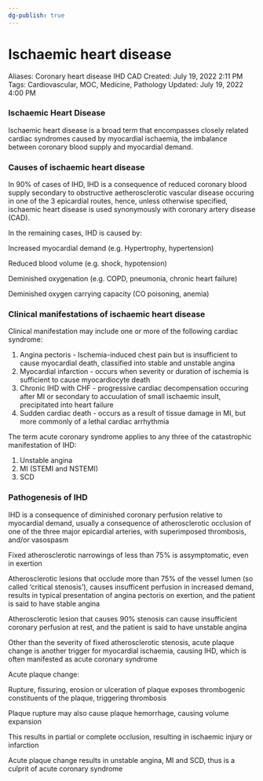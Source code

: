 ```yaml
---
dg-publish: true
---
```


# Ischaemic heart disease

Aliases: Coronary heart disease
IHD
CAD
Created: July 19, 2022 2:11 PM
Tags: Cardiovascular, MOC, Medicine, Pathology
Updated: July 19, 2022 4:00 PM

### Ischaemic Heart Disease

Ischaemic heart disease is a broad term that encompasses closely related cardiac syndromes caused by myocardial ischaemia, the imbalance between coronary blood supply and myocardial demand.

### Causes of ischaemic heart disease

In 90% of cases of IHD, IHD is a consequence of reduced coronary blood supply secondary to obstructive aetherosclerotic vascular disease occuring in one of the 3 epicardial routes, hence, unless otherwise specified, ischaemic heart disease is used synonymously with coronary artery disease (CAD).

In the remaining cases, IHD is caused by:

Increased myocardial demand (e.g. Hypertrophy, hypertension)

Reduced blood volume (e.g. shock, hypotension)

Deminished oxygenation (e.g. COPD, pneumonia, chronic heart failure)

Deminished oxygen carrying capacity (CO poisoning, anemia)

### Clinical manifestations of ischaemic heart disease

Clinical manifestation may include one or more of the following cardiac syndrome:

1. Angina pectoris - Ischemia-induced chest pain but is insufficient to cause myocardial death, classified into stable and unstable angina
2. Myocardial infarction - occurs when severity or duration of ischemia is sufficient to cause myocardiocyte death
3. Chronic IHD with CHF - progressive cardiac decompensation occuring after MI or secondary to accuulation of small ischaemic insult, precipitated into heart failure
4. Sudden cardiac death - occurs as a result of tissue damage in MI, but more commonly of a lethal cardiac arrhythmia

The term acute coronary syndrome applies to any three of the catastrophic manifestation of IHD:

1. Unstable angina
2. MI (STEMI and NSTEMI)
3. SCD

### Pathogenesis of IHD

IHD is a consequence of diminished coronary perfusion relative to myocardial demand, usually a consequence of atherosclerotic occlusion of one of the three major epicardial arteries, with superimposed thrombosis, and/or vasospasm

Fixed atherosclerotic narrowings of less than 75% is assymptomatic, even in exertion

Atherosclerotic lesions that occlude more than 75% of the vessel lumen (so called ‘critical stenosis’), causes insufficent perfusion in increased demand, results in typical presentation of angina pectoris on exertion, and the patient is said to have stable angina

Atherosclerotic lesion that causes 90% stenosis can cause insufficient coronary perfusion at rest, and the patient is said to have unstable angina

Other than the severity of fixed atherosclerotic stenosis, acute plaque change is another trigger for myocardial ischaemia, causing IHD, which is often manifested as acute coronary syndrome

Acute plaque change:

Rupture, fissuring, erosion or ulceration of plaque exposes thrombogenic constituents of the plaque, triggering thrombosis

Plaque rupture may also cause plaque hemorrhage, causing volume expansion

This results in partial or complete occlusion, resulting in ischaemic injury or infarction

Acute plaque change results in unstable angina, MI and SCD, thus is a culprit of acute coronary syndrome